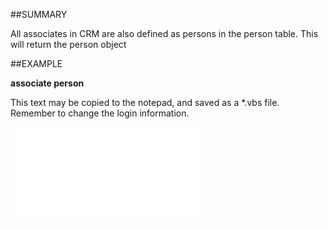 

##SUMMARY


All associates in CRM are also defined as persons in the person table. This will return the person object



##EXAMPLE

**associate person**

This text may be copied to the notepad, and saved as a *.vbs file. Remember to change the login information.

![](../../Examples/vbs/SOAssociate.Person.vbs.txt)






